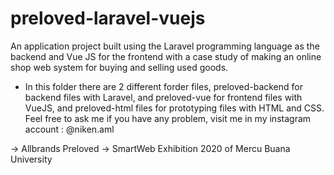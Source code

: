 # preloved-laravel-vuejs
An application project built using the Laravel programming language as the backend and Vue JS for the frontend with a case study of making an online shop web system for buying and selling used goods.

- In this folder there are 2 different forder files, preloved-backend for backend files with Laravel, and preloved-vue for frontend files with VueJS, and preloved-html files for prototyping files with HTML and CSS.
Feel free to ask me if you have any problem, visit me in my instagram account : @niken.aml

-> Allbrands Preloved -> SmartWeb Exhibition 2020 of Mercu Buana University
